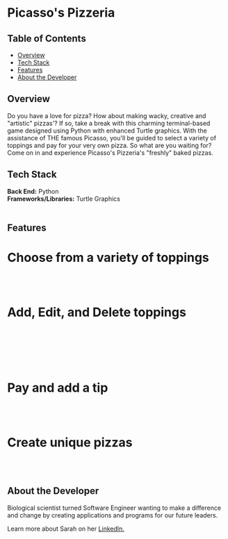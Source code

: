 # Picasso's Pizzeria

## Table of Contents

- [Overview](#overview)
- [Tech Stack](#tech-stack)
- [Features](#features)
- [About the Developer](#developer)

## <a name="overview"></a>Overview

Do you have a love for pizza? How about making wacky, creative and "artistic" pizzas'? If so, take a break with this charming terminal-based game designed using Python with enhanced Turtle graphics. With the assistance of THE famous Picasso, you'll be guided to select a variety of toppings and pay for your very own pizza. So what are you waiting for? Come on in and experience Picasso's Pizzeria's "freshly" baked pizzas. 

## <a name="tech-stack"></a>Tech Stack


**Back End:** Python<br>
**Frameworks/Libraries:** Turtle Graphics<br>
<br/>

## <a name="features"></a>Features

# Choose from a variety of toppings 
<br><br>

<!-- <p align="center">
<img src="/static/images/reminder.jpg">
<br/><br/>
 </p> -->

 # Add, Edit, and Delete toppings
<br><br>

<!-- <p align="center">
<img src="/static/images/todolist.jpg">
<br/><br/>
 </p> -->

<!-- After a long day, write a simple
journal entry to help clear the mind
and not stress over what to write
with guided prompts or free write what's
on your mind. -->

<br><br>

<!-- <p align="center">
<img src="/static/images/journal.jpg">
<br/><br/>
 </p> -->

# Pay and add a tip
<br><br>

<!-- <p align="center">
<img src="/static/images/meditation.jpg">
<br><br>
 </p> -->
# Create unique pizzas
<br><br>

## <a name="developer"></a>About the Developer

Biological scientist turned Software Engineer wanting to make a difference and change by creating applications and programs for our future leaders.

Learn more about Sarah on her <a href="https://www.linkedin.com/in/wong-s" target="_blank">LinkedIn.</a>
